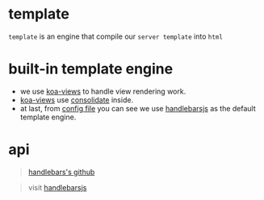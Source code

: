 # template

`template` is an engine that compile our `server template` into `html`

# built-in template engine

- we use [koa-views](https://github.com/queckezz/koa-views) to handle view rendering work.
- [koa-views](https://github.com/queckezz/koa-views) use [consolidate](https://github.com/tj/consolidate.js) inside.
- at last, from [config file](../config/default.js) you can see we use [handlebarsjs](http://handlebarsjs.com/) as  the default template engine.

# api

> [handlebars's github](https://github.com/wycats/handlebars.js/)

> visit [handlebarsjs](http://handlebarsjs.com/)

